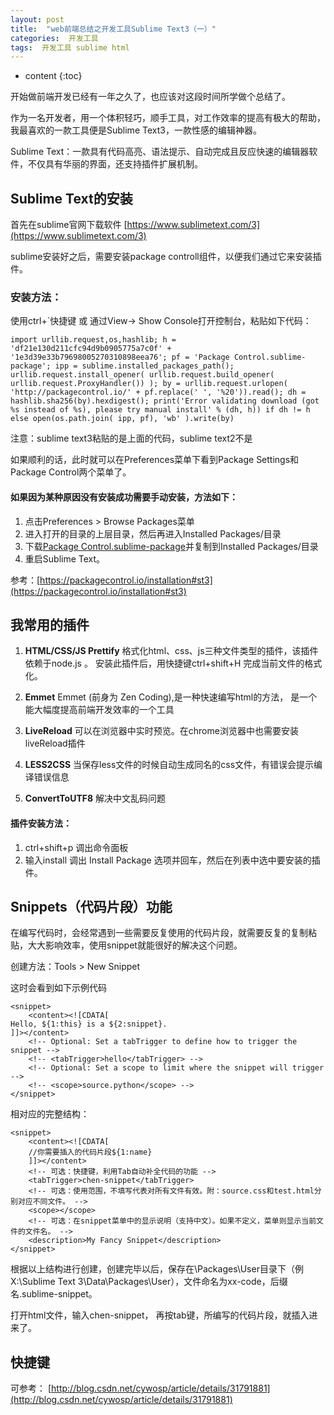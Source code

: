 ```yaml
---
layout: post
title:  "web前端总结之开发工具Sublime Text3（一）"
categories:  开发工具
tags:  开发工具 sublime html
---
```


* content
{:toc}

开始做前端开发已经有一年之久了，也应该对这段时间所学做个总结了。

作为一名开发者，用一个体积轻巧，顺手工具，对工作效率的提高有极大的帮助，我最喜欢的一款工具便是Sublime Text3，一款性感的编辑神器。




Sublime Text：一款具有代码高亮、语法提示、自动完成且反应快速的编辑器软件，不仅具有华丽的界面，还支持插件扩展机制。

## Sublime Text的安装

首先在sublime官网下载软件 [https://www.sublimetext.com/3](https://www.sublimetext.com/3)

sublime安装好之后，需要安装package controll组件，以便我们通过它来安装插件。

### 安装方法：
使用ctrl+`快捷键 或 通过View-> Show Console打开控制台，粘贴如下代码：

```
import urllib.request,os,hashlib; h = 'df21e130d211cfc94d9b0905775a7c0f' + '1e3d39e33b79698005270310898eea76'; pf = 'Package Control.sublime-package'; ipp = sublime.installed_packages_path(); urllib.request.install_opener( urllib.request.build_opener( urllib.request.ProxyHandler()) ); by = urllib.request.urlopen( 'http://packagecontrol.io/' + pf.replace(' ', '%20')).read(); dh = hashlib.sha256(by).hexdigest(); print('Error validating download (got %s instead of %s), please try manual install' % (dh, h)) if dh != h else open(os.path.join( ipp, pf), 'wb' ).write(by)
```
注意：sublime text3粘贴的是上面的代码，sublime text2不是

如果顺利的话，此时就可以在Preferences菜单下看到Package Settings和Package Control两个菜单了。

#### 如果因为某种原因没有安装成功需要手动安装，方法如下：
1. 点击Preferences > Browse Packages菜单
2. 进入打开的目录的上层目录，然后再进入Installed Packages/目录
3. 下载[Package Control.sublime-package](https://sublime.wbond.net/Package%20Control.sublime-package)并复制到Installed Packages/目录
4. 重启Sublime Text。

参考：[https://packagecontrol.io/installation#st3](https://packagecontrol.io/installation#st3)

## 我常用的插件


1. **HTML/CSS/JS Prettify**
   格式化html、css、js三种文件类型的插件，该插件依赖于node.js 。 安装此插件后，用快捷键ctrl+shift+H 完成当前文件的格式化。

2. **Emmet**
	Emmet (前身为 Zen Coding),是一种快速编写html的方法， 是一个能大幅度提高前端开发效率的一个工具

3. **LiveReload**
    可以在浏览器中实时预览。在chrome浏览器中也需要安装liveReload插件

4. **LESS2CSS**
	当保存less文件的时候自动生成同名的css文件，有错误会提示编译错误信息

5. **ConvertToUTF8**
	解决中文乱码问题


#### 插件安装方法： 
1. ctrl+shift+p 调出命令面板
2. 输入install 调出 Install Package 选项并回车，然后在列表中选中要安装的插件。



## Snippets（代码片段）功能

在编写代码时，会经常遇到一些需要反复使用的代码片段，就需要反复的复制粘贴，大大影响效率，使用snippet就能很好的解决这个问题。

创建方法：Tools > New Snippet

这时会看到如下示例代码

```
<snippet>
	<content><![CDATA[
Hello, ${1:this} is a ${2:snippet}.
]]></content>
	<!-- Optional: Set a tabTrigger to define how to trigger the snippet -->
	<!-- <tabTrigger>hello</tabTrigger> -->
	<!-- Optional: Set a scope to limit where the snippet will trigger -->
	<!-- <scope>source.python</scope> -->
</snippet>
```
相对应的完整结构：

```
<snippet>
    <content><![CDATA[ 
    //你需要插入的代码片段${1:name} 
    ]]></content>
    <!-- 可选：快捷键，利用Tab自动补全代码的功能 -->
    <tabTrigger>chen-snippet</tabTrigger>
    <!-- 可选：使用范围，不填写代表对所有文件有效。附：source.css和test.html分别对应不同文件。 -->
    <scope></scope>
    <!-- 可选：在snippet菜单中的显示说明（支持中文）。如果不定义，菜单则显示当前文件的文件名。 -->
    <description>My Fancy Snippet</description>
</snippet>
```
根据以上结构进行创建，创建完毕以后，保存在\Packages\User目录下（例 X:\Sublime Text 3\Data\Packages\User），文件命名为xx-code，后缀名.sublime-snippet。

打开html文件，输入chen-snippet， 再按tab键，所编写的代码片段，就插入进来了。


## 快捷键

可参考： [http://blog.csdn.net/cywosp/article/details/31791881](http://blog.csdn.net/cywosp/article/details/31791881)